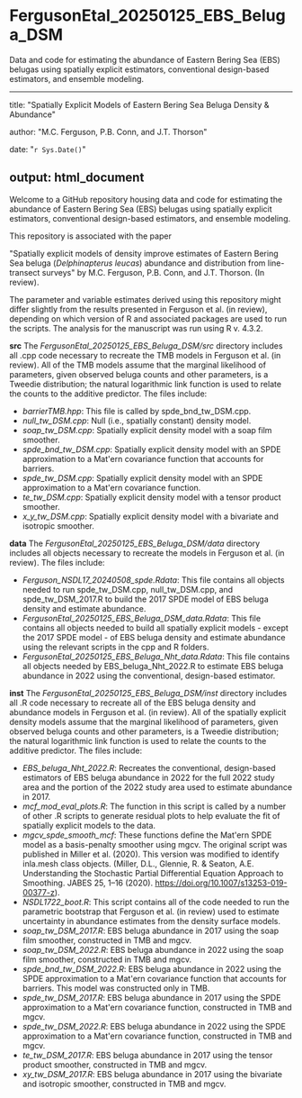 # FergusonEtal_20250125_EBS_Beluga_DSM
Data and code for estimating the abundance of Eastern Bering Sea (EBS) belugas using spatially explicit estimators, conventional design-based estimators, and ensemble modeling.

---
title: "Spatially Explicit Models of Eastern Bering Sea Beluga Density & Abundance"

author: "M.C. Ferguson, P.B. Conn, and J.T. Thorson"

date: "`r Sys.Date()`"

output: html_document
---

Welcome to a GitHub repository housing data and code for estimating the abundance of Eastern Bering Sea (EBS) belugas using spatially explicit estimators, conventional design-based estimators, and ensemble modeling.

This repository is associated with the paper

"Spatially explicit models of density improve estimates of Eastern Bering Sea beluga (*Delphinapterus leucas*) abundance and distribution from line-transect surveys" by M.C. Ferguson, P.B. Conn, and J.T. Thorson. (In review).

The parameter and variable estimates derived using this repository might differ slightly from the results presented in Ferguson et al. (in review), depending on which version of R and associated packages are used to run the scripts. The analysis for the manuscript was run using R v. 4.3.2.

**src**
The *FergusonEtal_20250125_EBS_Beluga_DSM/src* directory includes all .cpp code necessary to recreate the TMB models in Ferguson et al. (in review). All of the TMB models assume that the marginal likelihood of parameters, given observed beluga counts and other parameters, is a Tweedie distribution; the natural logarithmic link function is used to relate the counts to the additive predictor. The files include:
- *barrierTMB.hpp*: This file is called by spde_bnd_tw_DSM.cpp.  
- *null_tw_DSM.cpp*: Null (i.e., spatially constant) density model.
- *soap_tw_DSM.cpp*: Spatially explicit density model with a soap film smoother.
- *spde_bnd_tw_DSM.cpp*: Spatially explicit density model with an SPDE approximation to a Mat\'ern covariance function that accounts for barriers.
- *spde_tw_DSM.cpp*: Spatially explicit density model with an SPDE approximation to a Mat\'ern covariance function.
- *te_tw_DSM.cpp*: Spatially explicit density model with a tensor product smoother.
- *x_y_tw_DSM.cpp*: Spatially explicit density model with a bivariate and isotropic smoother.

**data**
The *FergusonEtal_20250125_EBS_Beluga_DSM/data* directory includes all objects necessary to recreate the models in Ferguson et al. (in review). The files include:
- *Ferguson_NSDL17_20240508_spde.Rdata*: This file contains all objects needed to run spde_tw_DSM.cpp, null_tw_DSM.cpp, and spde_tw_DSM_2017.R to build the 2017 SPDE model of EBS beluga density and estimate abundance.  
- *FergusonEtal_20250125_EBS_Beluga_DSM_data.Rdata*: This file contains all objects needed to build all spatially explicit models - except the 2017 SPDE model - of EBS beluga density and estimate abundance using the relevant scripts in the cpp and R folders.
- *FergusonEtal_20250125_EBS_Beluga_Nht_data.Rdata*: This file contains all objects needed by EBS_beluga_Nht_2022.R to estimate EBS beluga abundance in 2022 using the conventional, design-based estimator.

**inst**
The *FergusonEtal_20250125_EBS_Beluga_DSM/inst* directory includes all .R code necessary to recreate all of the EBS beluga density and abundance models in Ferguson et al. (in review). All of the spatially explicit density models assume that the marginal likelihood of parameters, given observed beluga counts and other parameters, is a Tweedie distribution; the natural logarithmic link function is used to relate the counts to the additive predictor. The files include:
- *EBS_beluga_Nht_2022.R*: Recreates the conventional, design-based estimators of EBS beluga abundance in 2022 for the full 2022 study area and the portion of the 2022 study area used to estimate abundance in 2017.
- *mcf_mod_eval_plots.R*: The function in this script is called by a number of other .R scripts to generate residual plots to help evaluate the fit of spatially explicit models to the data.
- *mgcv_spde_smooth_mcf*: These functions define the Mat\'ern SPDE model as a basis-penalty smoother using mgcv. The original script was published in Miller et al. (2020). This version was modified to identify inla.mesh class objects. (Miller, D.L., Glennie, R. & Seaton, A.E. Understanding the Stochastic Partial Differential Equation Approach to Smoothing. JABES 25, 1–16 (2020). https://doi.org/10.1007/s13253-019-00377-z).
- *NSDL1722_boot.R*: This script contains all of the code needed to run the parametric bootstrap that Ferguson et al. (in review) used to estimate uncertainty in abundance estimates from the density surface models.
- *soap_tw_DSM_2017.R*: EBS beluga abundance in 2017 using the soap film smoother, constructed in TMB and mgcv.
- *soap_tw_DSM_2022.R*: EBS beluga abundance in 2022 using the soap film smoother, constructed in TMB and mgcv.
- *spde_bnd_tw_DSM_2022.R*: EBS beluga abundance in 2022 using the SPDE approximation to a Mat\'ern covariance function that accounts for barriers. This model was constructed only in TMB.
- *spde_tw_DSM_2017.R*: EBS beluga abundance in 2017 using the SPDE approximation to a Mat\'ern covariance function, constructed in TMB and mgcv.
- *spde_tw_DSM_2022.R*: EBS beluga abundance in 2022 using the SPDE approximation to a Mat\'ern covariance function, constructed in TMB and mgcv.
- *te_tw_DSM_2017.R*: EBS beluga abundance in 2017 using the tensor product smoother, constructed in TMB and mgcv.
- *xy_tw_DSM_2017.R*: EBS beluga abundance in 2017 using the bivariate and isotropic smoother, constructed in TMB and mgcv.
